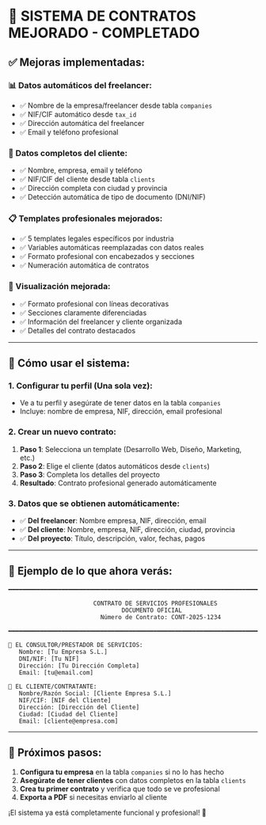 # 🎉 **SISTEMA DE CONTRATOS MEJORADO - COMPLETADO**

## **✅ Mejoras implementadas:**

### **📊 Datos automáticos del freelancer:**
- ✅ Nombre de la empresa/freelancer desde tabla `companies`
- ✅ NIF/CIF automático desde `tax_id`
- ✅ Dirección automática del freelancer
- ✅ Email y teléfono profesional

### **👥 Datos completos del cliente:**
- ✅ Nombre, empresa, email y teléfono
- ✅ NIF/CIF del cliente desde tabla `clients`
- ✅ Dirección completa con ciudad y provincia
- ✅ Detección automática de tipo de documento (DNI/NIF)

### **📋 Templates profesionales mejorados:**
- ✅ 5 templates legales específicos por industria
- ✅ Variables automáticas reemplazadas con datos reales
- ✅ Formato profesional con encabezados y secciones
- ✅ Numeración automática de contratos

### **🎨 Visualización mejorada:**
- ✅ Formato profesional con líneas decorativas
- ✅ Secciones claramente diferenciadas
- ✅ Información del freelancer y cliente organizada
- ✅ Detalles del contrato destacados

---

## **🚀 Cómo usar el sistema:**

### **1. Configurar tu perfil (Una sola vez):**
- Ve a tu perfil y asegúrate de tener datos en la tabla `companies`
- Incluye: nombre de empresa, NIF, dirección, email profesional

### **2. Crear un nuevo contrato:**
1. **Paso 1**: Selecciona un template (Desarrollo Web, Diseño, Marketing, etc.)
2. **Paso 2**: Elige el cliente (datos automáticos desde `clients`)
3. **Paso 3**: Completa los detalles del proyecto
4. **Resultado**: Contrato profesional generado automáticamente

### **3. Datos que se obtienen automáticamente:**
- ✅ **Del freelancer**: Nombre empresa, NIF, dirección, email
- ✅ **Del cliente**: Nombre, empresa, NIF, dirección, ciudad, provincia
- ✅ **Del proyecto**: Título, descripción, valor, fechas, pagos

---

## **📝 Ejemplo de lo que ahora verás:**

```
━━━━━━━━━━━━━━━━━━━━━━━━━━━━━━━━━━━━━━━━━━━━━━━━━━━━━━━━━━━━━━━━━━━━━━━━━━━━

                        CONTRATO DE SERVICIOS PROFESIONALES
                                DOCUMENTO OFICIAL
                          Número de Contrato: CONT-2025-1234

━━━━━━━━━━━━━━━━━━━━━━━━━━━━━━━━━━━━━━━━━━━━━━━━━━━━━━━━━━━━━━━━━━━━━━━━━━━━

🔹 EL CONSULTOR/PRESTADOR DE SERVICIOS:
   Nombre: [Tu Empresa S.L.]
   DNI/NIF: [Tu NIF]
   Dirección: [Tu Dirección Completa]
   Email: [tu@email.com]

🔹 EL CLIENTE/CONTRATANTE:
   Nombre/Razón Social: [Cliente Empresa S.L.]
   NIF/CIF: [NIF del Cliente]
   Dirección: [Dirección del Cliente]
   Ciudad: [Ciudad del Cliente]
   Email: [cliente@empresa.com]
```

---

## **🎯 Próximos pasos:**

1. **Configura tu empresa** en la tabla `companies` si no lo has hecho
2. **Asegúrate de tener clientes** con datos completos en la tabla `clients`
3. **Crea tu primer contrato** y verifica que todo se ve profesional
4. **Exporta a PDF** si necesitas enviarlo al cliente

¡El sistema ya está completamente funcional y profesional! 🎉
